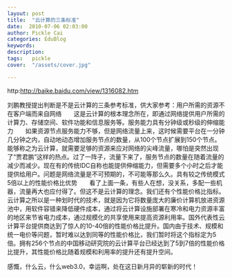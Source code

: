 ```yaml
---
layout: post  
title:  "云计算的三条标准"
date:  2010-07-06 02:03:00
author: Pickle Cai  
categories: EduBlog  
keywords: 
description:   
tags:	pickle   
cover:  "/assets/cover.jpg"  

---
```


http:http://baike.baidu.com/view/1316082.htm

刘鹏教授提出判断是不是云计算的三条参考标准，供大家参考：用户所需的资源不在客户端而来自网络　　这是云计算的根本理念所在，即通过网络提供用户所需的计算力、存储空间、软件功能和信息服务等。服务能力具有分钟级或秒级的伸缩能力　　如果资源节点服务能力不够，但是网络流量上来，这时候需要平台在一分钟几分钟之内，自动地动态增加服务节点的数量，从100个节点扩展到150个节点。能够称之为云计算，就需要足够的资源来应对网络的尖峰流量，哪怕是突然出现了“贾君鹏”这样的热点。过了一阵子，流量下来了，服务节点的数量在随着流量的减少而减少。现在有的传统IDC自称也能提供伸缩能力，但需要多个小时之后才能提供给用户。问题是网络流量是不可预期的，不可能等那么久。具有较之传统模式5倍以上的性能价格比优势　　看了上面一条，有些人在想，没关系，多配一些机器，流量再大也应付得了。但这不是云计算的理念。我们还有个性能价格比指标。云计算之所以是一种划时代的技术，就是因为它将数量庞大的廉价计算机放进资源池中，用软件容错来降低硬件成本，通过将云计算设施部署在寒冷和电力资源丰富的地区来节省电力成本，通过规模化的共享使用来提高资源利用率。国外代表性云计算平台提供商达到了惊人的10-40倍的性能价格比提升。国内由于技术、规模和统一电价等问题，暂时难以达到同等的性能价格比，我们暂时将这个指标定为5倍。拥有256个节点的中国移动研究院的云计算平台已经达到了5到7倍的性能价格比提升，其性能价格比随着规模和利用率的提升还有提升空间。

感慨，什么云，什么web3.0，幸运啊，处在这日新月异的崭新的时代！







		

		    
